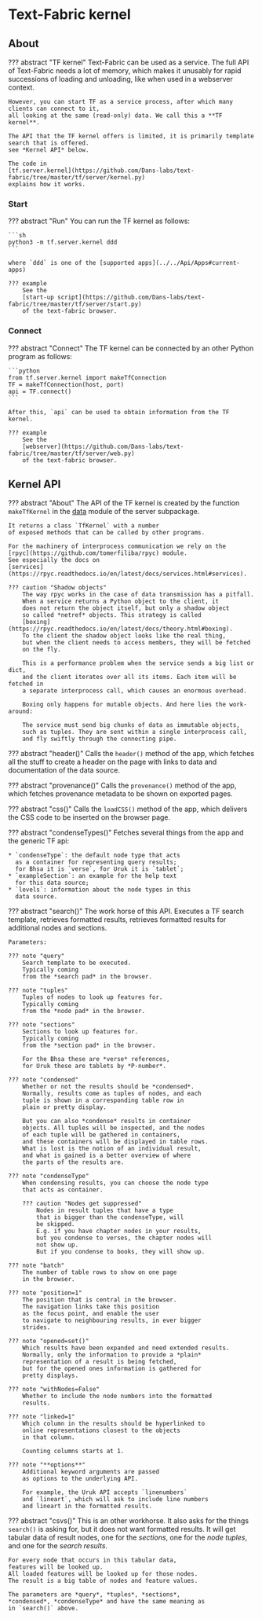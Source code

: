 # Text-Fabric kernel

## About

??? abstract "TF kernel"
    Text-Fabric can be used as a service.
    The full API of Text-Fabric needs a lot of memory, which makes it unusably for
    rapid successions of loading and unloading, like when used in a webserver context.

    However, you can start TF as a service process, after which many clients can connect to it,
    all looking at the same (read-only) data. We call this a **TF kernel**.

    The API that the TF kernel offers is limited, it is primarily template search that is offered.
    see *Kernel API* below.

    The code in
    [tf.server.kernel](https://github.com/Dans-labs/text-fabric/tree/master/tf/server/kernel.py)
    explains how it works.

### Start

??? abstract "Run"
    You can run the TF kernel as follows:

    ```sh
    python3 -m tf.server.kernel ddd
    ```

    where `ddd` is one of the [supported apps](../../Api/Apps#current-apps)

    ??? example
        See the
        [start-up script](https://github.com/Dans-labs/text-fabric/tree/master/tf/server/start.py)
        of the text-fabric browser.

### Connect

??? abstract "Connect"
    The TF kernel can be connected by an other Python program as follows:

    ```python
    from tf.server.kernel import makeTfConnection
    TF = makeTfConnection(host, port)
    api = TF.connect()
    ```

    After this, `api` can be used to obtain information from the TF kernel.

    ??? example
        See the
        [webserver](https://github.com/Dans-labs/text-fabric/tree/master/tf/server/web.py)
        of the text-fabric browser.

## Kernel API

??? abstract "About"
    The API of the TF kernel is created
    by the function `makeTfKernel` in the 
    [data](https://github.com/Dans-labs/text-fabric/tree/master/tf/server/kernel.py)
    module of the server subpackage.

    It returns a class `TfKernel` with a number
    of exposed methods that can be called by other programs.

    For the machinery of interprocess communication we rely on the
    [rpyc](https://github.com/tomerfiliba/rpyc) module.
    See especially the docs on
    [services](https://rpyc.readthedocs.io/en/latest/docs/services.html#services).

    ??? caution "Shadow objects"
        The way rpyc works in the case of data transmission has a pitfall.
        When a service returns a Python object to the client, it
        does not return the object itself, but only a shadow object
        so called *netref* objects. This strategy is called
        [boxing](https://rpyc.readthedocs.io/en/latest/docs/theory.html#boxing).
        To the client the shadow object looks like the real thing,
        but when the client needs to access members, they will be fetched
        on the fly.

        This is a performance problem when the service sends a big list or dict,
        and the client iterates over all its items. Each item will be fetched in
        a separate interprocess call, which causes an enormous overhead.

        Boxing only happens for mutable objects. And here lies the work-around:

        The service must send big chunks of data as immutable objects,
        such as tuples. They are sent within a single interprocess call,
        and fly swiftly through the connecting pipe. 

??? abstract "header()"
    Calls the `header()` method of the app,
    which fetches all the stuff to create a header
    on the page with links to data and documentation of the
    data source.

??? abstract "provenance()"
    Calls the `provenance()` method of the app,
    which fetches provenance metadata to be shown
    on exported pages.

??? abstract "css()"
    Calls the `loadCSS()` method of the app,
    which delivers the CSS code to be inserted
    on the browser page.

??? abstract "condenseTypes()"
    Fetches several things from the app and the 
    generic TF api:

    * `condenseType`: the default node type that acts
      as a container for representing query results;
      for Bhsa it is `verse`, for Uruk it is `tablet`;
    * `exampleSection`: an example for the help text
      for this data source;
    * `levels`: information about the node types in this
      data source.

??? abstract "search()"
    The work horse of this API.
    Executes a TF search template, retrieves
    formatted results, retrieves 
    formatted results for additional nodes and
    sections.

    Parameters:

    ??? note "query"
        Search template to be executed.
        Typically coming
        from the *search pad* in the browser.

    ??? note "tuples"
        Tuples of nodes to look up features for.
        Typically coming
        from the *node pad* in the browser.

    ??? note "sections"
        Sections to look up features for.
        Typically coming
        from the *section pad* in the browser.

        For the Bhsa these are *verse* references,
        for Uruk these are tablets by *P-number*.

    ??? note "condensed"
        Whether or not the results should be *condensed*.
        Normally, results come as tuples of nodes, and each
        tuple is shown in a corresponding table row in
        plain or pretty display.

        But you can also *condense* results in container
        objects. All tuples will be inspected, and the nodes
        of each tuple will be gathered in containers,
        and these containers will be displayed in table rows.
        What is lost is the notion of an individual result,
        and what is gained is a better overview of where
        the parts of the results are.

    ??? note "condenseType"
        When condensing results, you can choose the node type
        that acts as container.

        ??? caution "Nodes get suppressed"
            Nodes in result tuples that have a type
            that is bigger than the condenseType, will
            be skipped.
            E.g. if you have chapter nodes in your results,
            but you condense to verses, the chapter nodes will 
            not show up.
            But if you condense to books, they will show up.

    ??? note "batch"
        The number of table rows to show on one page
        in the browser.

    ??? note "position=1"
        The position that is central in the browser.
        The navigation links take this position
        as the focus point, and enable the user
        to navigate to neighbouring results, in ever bigger
        strides.

    ??? note "opened=set()"
        Which results have been expanded and need extended results.
        Normally, only the information to provide a *plain*
        representation of a result is being fetched,
        but for the opened ones information is gathered for
        pretty displays.

    ??? note "withNodes=False"
        Whether to include the node numbers into the formatted
        results.

    ??? note "linked=1"
        Which column in the results should be hyperlinked to
        online representations closest to the objects
        in that column.

        Counting columns starts at 1.

    ??? note "**options**"
        Additional keyword arguments are passed
        as options to the underlying API.

        For example, the Uruk API accepts `linenumbers`
        and `lineart`, which will ask to include line numbers
        and lineart in the formatted results.
        
??? abstract "csvs()"
    This is an other workhorse.
    It also asks for the things `search()` is asking
    for, but it does not want formatted results.
    It will get tabular data of result
    nodes, one for the *sections*, one for the *node tuples*,
    and one for the *search results*.

    For every node that occurs in this tabular data,
    features will be looked up.
    All loaded features will be looked up for those nodes.
    The result is a big table of nodes and feature values.

    The parameters are *query*, *tuples*, *sections*,
    *condensed*, *condenseType* and have the same meaning as
    in `search()` above.
